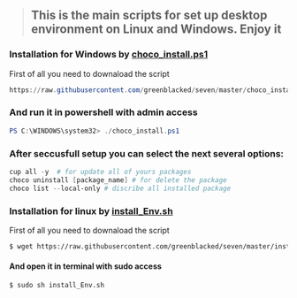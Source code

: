 > ## This is the main scripts for set up desktop environment on Linux and Windows. Enjoy it

### Installation for Windows by [choco_install.ps1](https://github.com/greenblacked/seven/blob/master/choco_install.ps1 "choco_install.ps1")
First of all you need to downaload the script 
```ps1
https://raw.githubusercontent.com/greenblacked/seven/master/choco_install.ps1
```
### And run it in powershell with admin access
```ps1
PS C:\WINDOWS\system32> ./choco_install.ps1
```
### After seccusfull setup you can select the next several options:
```ps1
cup all -y  # for update all of yours packages
choco uninstall [package_name] # for delete the package
choco list --local-only # discribe all installed package
```

### Installation for linux by [install_Env.sh](https://github.com/greenblacked/seven/blob/master/install_Env.sh "install_Env.sh")
First of all you need to downaload the script 
```sh
$ wget https://raw.githubusercontent.com/greenblacked/seven/master/install_Env.sh
```
#### And open it in terminal with sudo access
```sh
$ sudo sh install_Env.sh
```
